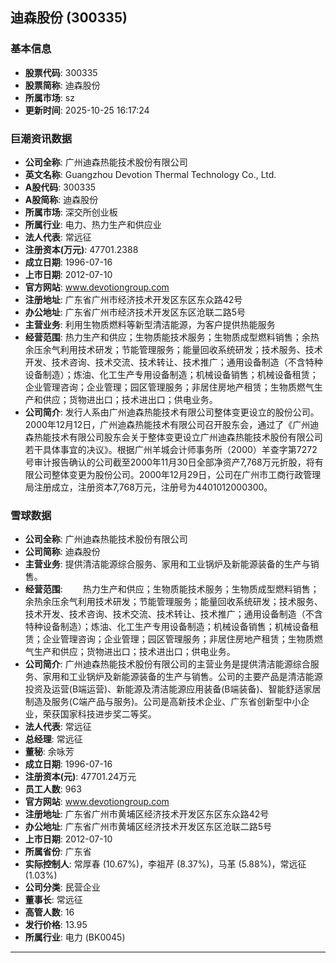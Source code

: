 ## 迪森股份 (300335)

### 基本信息

- **股票代码**: 300335
- **股票简称**: 迪森股份
- **所属市场**: sz
- **更新时间**: 2025-10-25 16:17:24

### 巨潮资讯数据

- **公司全称**: 广州迪森热能技术股份有限公司
- **英文名称**: Guangzhou Devotion Thermal Technology Co., Ltd.
- **A股代码**: 300335
- **A股简称**: 迪森股份
- **所属市场**: 深交所创业板
- **所属行业**: 电力、热力生产和供应业
- **法人代表**: 常远征
- **注册资本(万元)**: 47701.2388
- **成立日期**: 1996-07-16
- **上市日期**: 2012-07-10
- **官方网站**: www.devotiongroup.com
- **注册地址**: 广东省广州市经济技术开发区东区东众路42号
- **办公地址**: 广东省广州市经济技术开发区东区沧联二路5号
- **主营业务**: 利用生物质燃料等新型清洁能源，为客户提供热能服务
- **经营范围**: 热力生产和供应；生物质能技术服务；生物质成型燃料销售；余热余压余气利用技术研发；节能管理服务；能量回收系统研发；技术服务、技术开发、技术咨询、技术交流、技术转让、技术推广；通用设备制造（不含特种设备制造）；炼油、化工生产专用设备制造；机械设备销售；机械设备租赁；企业管理咨询；企业管理；园区管理服务；非居住房地产租赁；生物质燃气生产和供应；货物进出口；技术进出口；供电业务。
- **公司简介**: 发行人系由广州迪森热能技术有限公司整体变更设立的股份公司。2000年12月12日，广州迪森热能技术有限公司召开股东会，通过了《广州迪森热能技术有限公司股东会关于整体变更设立广州迪森热能技术股份有限公司若干具体事宜的决议》。根据广州羊城会计师事务所（2000）羊查字第7272号审计报告确认的公司截至2000年11月30日全部净资产7,768万元折股，将有限公司整体变更为股份公司。2000年12月29日，公司在广州市工商行政管理局注册成立，注册资本7,768万元，注册号为4401012000300。

### 雪球数据

- **公司全称**: 广州迪森热能技术股份有限公司
- **公司简称**: 迪森股份
- **主营业务**: 提供清洁能源综合服务、家用和工业锅炉及新能源装备的生产与销售。
- **经营范围**: 　　热力生产和供应；生物质能技术服务；生物质成型燃料销售；余热余压余气利用技术研发；节能管理服务；能量回收系统研发；技术服务、技术开发、技术咨询、技术交流、技术转让、技术推广；通用设备制造（不含特种设备制造）；炼油、化工生产专用设备制造；机械设备销售；机械设备租赁；企业管理咨询；企业管理；园区管理服务；非居住房地产租赁；生物质燃气生产和供应；货物进出口；技术进出口；供电业务。
- **公司简介**: 广州迪森热能技术股份有限公司的主营业务是提供清洁能源综合服务、家用和工业锅炉及新能源装备的生产与销售。公司的主要产品是清洁能源投资及运营(B端运营)、新能源及清洁能源应用装备(B端装备)、智能舒适家居制造及服务(C端产品与服务)。公司是高新技术企业、广东省创新型中小企业，荣获国家科技进步奖二等奖。
- **法人代表**: 常远征
- **总经理**: 常远征
- **董秘**: 余咏芳
- **成立日期**: 1996-07-16
- **注册资本(元)**: 47701.24万元
- **员工人数**: 963
- **官方网站**: www.devotiongroup.com
- **注册地址**: 广东省广州市黄埔区经济技术开发区东区东众路42号
- **办公地址**: 广东省广州市黄埔区经济技术开发区东区沧联二路5号
- **上市日期**: 2012-07-10
- **所属省份**: 广东省
- **实际控制人**: 常厚春 (10.67%)，李祖芹 (8.37%)，马革 (5.88%)，常远征 (1.03%)
- **公司分类**: 民营企业
- **董事长**: 常远征
- **高管人数**: 16
- **发行价格**: 13.95
- **所属行业**: 电力 (BK0045)

---